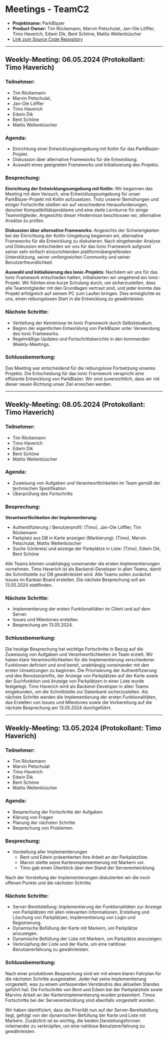 # Meetings - TeamC2

* **Projektname:** ParkBlazer
* **Product Owner:** Tim Röckemann, Marvin Petschulat, Jan-Ole Löffler, Timo Haverich, Edwin Dik, Bent Schöne, Mattis Wellenbüscher
* [Link zum Source Code Repository](https://github.com/TeamC2-Softwareprojekt)


--- 


## Weekly-Meeting: 06.05.2024 (Protokollant: Timo Haverich)
### Teilnehmer:
- Tim Röckemann
- Marvin Petschulat,
- Jan-Ole Löffler
- Timo Haverich
- Edwin Dik
- Bent Schöne 
- Mattis Wellenbüscher

### Agenda:
- Einrichtung einer Entwicklungsumgebung mit Kotlin für das ParkBlazer-Projekt.
- Diskussion über alternative Frameworks für die Entwicklung.
- Auswahl eines geeigneten Frameworks und Initialisierung des Projekts.

### Besprechung:
**Einrichtung der Entwicklungsumgebung mit Kotlin:**
Wir begannen das Meeting mit dem Versuch, eine Entwicklungsumgebung für unser ParkBlazer-Projekt mit Kotlin aufzusetzen. Trotz unserer Bemühungen und einiger Fortschritte stießen wir auf verschiedene Herausforderungen, darunter Kompatibilitätsprobleme und eine steile Lernkurve für einige Teammitglieder. Angesichts dieser Hindernisse beschlossen wir, alternative Ansätze zu prüfen.

**Diskussion über alternative Frameworks:**
Angesichts der Schwierigkeiten bei der Einrichtung der Kotlin-Umgebung begannen wir, alternative Frameworks für die Entwicklung zu diskutieren. Nach eingehender Analyse und Diskussion entschieden wir uns für das Ionic Framework aufgrund seiner sehr einfach einzurichtenden plattformübergreifenden Unterstützung, seiner umfangreichen Community und seiner Benutzerfreundlichkeit.

**Auswahl und Initialisierung des Ionic-Projekts:**
Nachdem wir uns für das Ionic Framework entschieden hatten, initialisierten wir umgehend ein Ionic-Projekt. Wir führten eine kurze Schulung durch, um sicherzustellen, dass alle Teammitglieder mit den Grundlagen vertraut sind, und jeder konnte das Projekt erfolgreich auf seinem PC zum Laufen bringen. Dies ermöglichte es uns, einen reibungslosen Start in die Entwicklung zu gewährleisten.

### Nächste Schritte:
- Vertiefung der Kenntnisse im Ionic Framework durch Selbststudium.
- Beginn der eigentlichen Entwicklung von ParkBlazer unter Verwendung des Ionic Frameworks.
- Regelmäßige Updates und Fortschrittsberichte in den kommenden Weekly-Meetings.

### Schlussbemerkung:
Das Meeting war entscheidend für die reibungslose Fortsetzung unseres Projekts. Die Entscheidung für das Ionic Framework verspricht eine effiziente Entwicklung von ParkBlazer. Wir sind zuversichtlich, dass wir mit dieser neuen Richtung unser Ziel erreichen werden.


--- 


## Weekly-Meeting: 08.05.2024 (Protokollant: Timo Haverich)
### Teilnehmer:
- Tim Röckemann
- Timo Haverich
- Edwin Dik
- Bent Schöne 
- Mattis Wellenbüscher

### Agenda:
- Zuweisung von Aufgaben und Verantwortlichkeiten im Team gemäß der technischen Spezifikation 
- Überprüfung des Fortschritts

### Besprechung:
**Verantwortlichkeiten der Implementierung:**
- Authentifizierung / Benutzerprofil: (Timo), Jan-Ole Löffler, Tim Röckemann
- Parkplatz aus DB in Karte anzeigen (Markierung): (Timo), Marvin Petschulat, Mattis Wellenbüscher
- Suche (Umkreis) und anzeige der Parkplätze in Liste: (Timo), Edwin Dik, Bent Schöne

Alle Teams können unabhängig voneinander die ersten Implementierungen vornehmen. Timo Haverich ist als Backend-Developer in allen Teams, damit die Schnittstelle zur DB gewährleistet wird. Alle Teams sollen zunächst Issues im Kanban Board erstellen. Die nächste Besprechung soll am 13.05.2024 stattfinden.

### Nächste Schritte:
- Implementierung der ersten Funktionalitäten im Client und auf dem Server.
- Issues und Milestones erstellen.
- Besprechung am 13.05.2024.

### Schlussbemerkung:
Die heutige Besprechung hat wichtige Fortschritte in Bezug auf die Zuweisung von Aufgaben und Verantwortlichkeiten im Team erzielt. Wir haben klare Verantwortlichkeiten für die Implementierung verschiedener Funktionen definiert und sind bereit, unabhängig voneinander mit den ersten Umsetzungen zu beginnen. Die Priorisierung der Authentifizierung und des Benutzerprofils, der Anzeige von Parkplätzen auf der Karte sowie der Suchfunktion und Anzeige von Parkplätzen in einer Liste wurde festgelegt. Timo Haverich wird als Backend-Developer in allen Teams eingebunden, um die Schnittstelle zur Datenbank sicherzustellen. Als nächste Schritte werden die Implementierung der ersten Funktionalitäten, das Erstellen von Issues und Milestones sowie die Vorbereitung auf die nächste Besprechung am 13.05.2024 durchgeführt.


--- 


## Weekly-Meeting: 13.05.2024 (Protokollant: Timo Haverich)
### Teilnehmer:
- Tim Röckemann
- Marvin Petschulat
- Timo Haverich
- Edwin Dik
- Bent Schöne 
- Mattis Wellenbüscher

### Agenda:
- Besprechung der Fortschritte der Aufgaben
- Klärung von Fragen
- Planung der nächsten Schritte
- Besprechung von Problemen

### Besprechung:
- Vorstellung aller Implementierungen
    - Bent und Edwin präsentierten ihre Arbeit an der Parkplatzliste.
    - Marvin stellte seine Kartenimplementierung mit Markern vor.
    - Timo gab einen Überblick über den Stand der Serverentwicklung.

Nach der Vorstellung der Implementierungen diskutierten wir die noch offenen Punkte und die nächsten Schritte.

### Nächste Schritte:
- Server-Bereitstellung: Implementierung der Funktionalitäten zur Anzeige von Parkplätzen mit allen relevanten Informationen, Erstellung und Löschung von Parkplätzen, Implementierung von Login und Registrierung.
- Dynamische Befüllung der Karte mit Markern, um Parkplätze anzuzeigen.
- Dynamische Befüllung der Liste mit Markern, um Parkplätze anzuzeigen.
- Verknüpfung der Liste und der Karte, um eine nahtlose Benutzererfahrung zu gewährleisten.

### Schlussbemerkung:
Nach einer produktiven Besprechung sind wir mit einem klaren Fahrplan für die nächsten Schritte ausgestattet. Jeder hat seine Implementierung vorgestellt, was zu einem umfassenden Verständnis des aktuellen Standes geführt hat. Die Fortschritte von Bent und Edwin bei der Parkplatzliste sowie Marvins Arbeit an der Kartenimplementierung wurden präsentiert. Timos Fortschritte bei der Serverentwicklung sind ebenfalls vorgestellt worden.

Wir haben identifiziert, dass die Priorität nun auf der Server-Bereitstellung liegt, gefolgt von der dynamischen Befüllung der Karte und Liste mit Markern. Zusätzlich ist es wichtig, die beiden Darstellungsformen miteinander zu verknüpfen, um eine nahtlose Benutzererfahrung zu gewährleisten.
